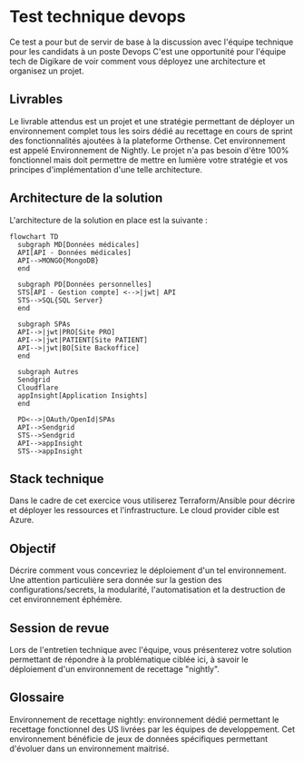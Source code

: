 # Test technique devops

Ce test a pour but de servir de base à la discussion avec l'équipe technique pour les candidats à un poste Devops
C'est une opportunité pour l'équipe tech de Digikare de voir comment vous déployez une architecture et organisez un projet.

## Livrables

Le livrable attendus est un projet et une stratégie permettant de déployer un environnement complet tous les soirs dédié au recettage en cours de sprint des fonctionnalités ajoutées à la plateforme Orthense. Cet environnement est appelé Environnement de Nightly.
Le projet n'a pas besoin d'être 100% fonctionnel mais doit permettre de mettre en lumière votre stratégie et vos principes d'implémentation d'une telle architecture.

## Architecture de la solution

L'architecture de la solution en place est la suivante :

```mermaid
flowchart TD
  subgraph MD[Données médicales]
  API[API - Données médicales]
  API-->MONGO{MongoDB}
  end

  subgraph PD[Données personnelles]
  STS[API - Gestion compte] <-->|jwt| API
  STS-->SQL{SQL Server}
  end
  
  subgraph SPAs
  API-->|jwt|PRO[Site PRO]
  API-->|jwt|PATIENT[Site PATIENT]
  API-->|jwt|BO[Site Backoffice]
  end

  subgraph Autres
  Sendgrid
  Cloudflare
  appInsight[Application Insights]
  end

  PD<-->|OAuth/OpenId|SPAs
  API-->Sendgrid
  STS-->Sendgrid
  API-->appInsight
  STS-->appInsight
```

## Stack technique

Dans le cadre de cet exercice vous utiliserez Terraform/Ansible pour décrire et déployer les ressources et l'infrastructure.
Le cloud provider cible est Azure.

## Objectif

Décrire comment vous concevriez le déploiement d'un tel environnement. Une attention particulière sera donnée sur la gestion des configurations/secrets, la modularité, l'automatisation et la destruction de cet environnement éphémère.

## Session de revue

Lors de l'entretien technique avec l'équipe, vous présenterez votre solution permettant de répondre à la problématique ciblée ici, à savoir le déploiement d'un environnement de recettage "nightly".

## Glossaire

Environnement de recettage nightly: environnement dédié permettant le recettage fonctionnel des US livrées par les équipes de developpement. Cet environnement bénéficie de jeux de données spécifiques permettant d'évoluer dans un environnement maitrisé.

